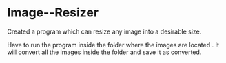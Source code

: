 # Image--Resizer
Created a program which can resize any image into a desirable size.

Have to run the program inside the folder where the images are located . It will convert all the images inside the folder and save it as converted.

